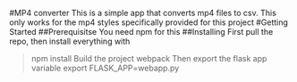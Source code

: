 #MP4 converter
This is a simple app that converts mp4 files to csv. This only works for the mp4 styles specifically provided for this project
#Getting Started
##Prerequisitse
You need npm for this
##Installing
First pull the repo, then install everything with 
>npm install
Build the project
>webpack
Then export the flask app variable
>export FLASK_APP=webapp.py

